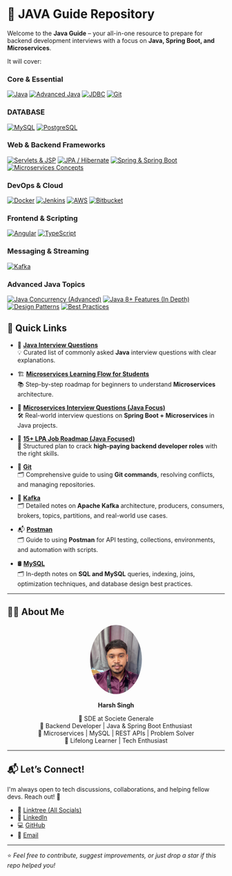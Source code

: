 # 📘 JAVA Guide Repository

Welcome to the **Java Guide** – your all-in-one resource to prepare for backend development interviews with a focus on **Java, Spring Boot, and Microservices**.

It will cover:

### **Core & Essential**
[![Java](https://img.shields.io/badge/Java-ED8B00?style=for-the-badge&logo=openjdk&logoColor=white)](/JAVA/java-notes.md)
[![Advanced Java](https://img.shields.io/badge/Advanced%20Java-ED8B00?style=for-the-badge&logo=openjdk&logoColor=white)](/JAVA/Advanced_Java_CheatSheet.pdf)
[![JDBC](https://img.shields.io/badge/JDBC-007396?style=for-the-badge&logo=java&logoColor=white)](/JAVA/JDBC-notes.md)
[![Git](https://img.shields.io/badge/Git-F05032?style=for-the-badge&logo=git&logoColor=white)](/Git(Version%20Control)/git-notes.md)

### **DATABASE**
[![MySQL](https://img.shields.io/badge/MySQL-4479A1?style=for-the-badge&logo=mysql&logoColor=white)](/DataBase/SQL%20&%20MySQL.md)
[![PostgreSQL](https://img.shields.io/badge/PostgreSQL-316192?style=for-the-badge&logo=postgresql&logoColor=white)](#)


### **Web & Backend Frameworks**
[![Servlets & JSP](https://img.shields.io/badge/Servlets%20%26%20JSP-FF5722?style=for-the-badge&logo=java&logoColor=white)](#)
[![JPA / Hibernate](https://img.shields.io/badge/JPA%20%2F%20Hibernate-59666C?style=for-the-badge&logo=hibernate&logoColor=white)](/JAVA/JPA-Hibernate.md)
[![Spring & Spring Boot](https://img.shields.io/badge/Spring%20%26%20Spring%20Boot-6DB33F?style=for-the-badge&logo=springboot&logoColor=white)](#)
[![Microservices Concepts](https://img.shields.io/badge/Microservices%20Concepts-FF9800?style=for-the-badge&logo=microservices&logoColor=white)](#)

### **DevOps & Cloud**
[![Docker](https://img.shields.io/badge/Docker-2496ED?style=for-the-badge&logo=docker&logoColor=white)](#)
[![Jenkins](https://img.shields.io/badge/Jenkins-D24939?style=for-the-badge&logo=jenkins&logoColor=white)](#)
[![AWS](https://img.shields.io/badge/AWS-232F3E?style=for-the-badge&logo=amazonaws&logoColor=white)](#)
[![Bitbucket](https://img.shields.io/badge/Bitbucket-0052CC?style=for-the-badge&logo=bitbucket&logoColor=white)](#)

### **Frontend & Scripting**
[![Angular](https://img.shields.io/badge/Angular-DD0031?style=for-the-badge&logo=angular&logoColor=white)](/Angular/angular.md)
[![TypeScript](https://img.shields.io/badge/TypeScript-007ACC?style=for-the-badge&logo=typescript&logoColor=white)](#)

### **Messaging & Streaming**
[![Kafka](https://img.shields.io/badge/Kafka-231F20?style=for-the-badge&logo=apachekafka&logoColor=white)](https://github.com/harshsinghcs/JAVA-Guide/blob/main/Kafka/Kafka-notes.md)

### **Advanced Java Topics**
[![Java Concurrency (Advanced)](https://img.shields.io/badge/Java%20Concurrency%20(Advanced)-4CAF50?style=for-the-badge&logo=java&logoColor=white)](#)
[![Java 8+ Features (In Depth)](https://img.shields.io/badge/Java%208%2B%20Features%20(In%20Depth)-009688?style=for-the-badge&logo=java&logoColor=white)](#)
[![Design Patterns](https://img.shields.io/badge/Design%20Patterns-3F51B5?style=for-the-badge&logo=java&logoColor=white)](#)
[![Best Practices](https://img.shields.io/badge/Best%20Practices-9C27B0?style=for-the-badge&logo=java&logoColor=white)](#)

## 📌 Quick Links

- 🔎 **[Java Interview Questions](/interview-Question.md)**  
  💡 Curated list of commonly asked **Java** interview questions with clear explanations.

- 🏗️ **[Microservices Learning Flow for Students](/Micro%20services/%20Microservices%20Learning%20Flow.md)**  
  📚 Step-by-step roadmap for beginners to understand **Microservices** architecture.

- 💬 **[Microservices Interview Questions (Java Focus)](/Micro%20services/%20Microservices%20Interview%20Questions.md)**  
  🛠️ Real-world interview questions on **Spring Boot + Microservices** in Java projects.

- 🚀 **[15+ LPA Job Roadmap (Java Focused)](/15LPA%20Roadmap.md)**  
  🎯 Structured plan to crack **high-paying backend developer roles** with the right skills.

- 🌱 **[Git](/Git(Version%20Control)/git-notes.md)**  
  🗂️ Comprehensive guide to using **Git commands**, resolving conflicts, and managing repositories.

- 🚀 **[Kafka](/Kafka/Kafka-notes.md)**  
  🗂️ Detailed notes on **Apache Kafka** architecture, producers, consumers, brokers, topics, partitions, and real-world use cases.

- 📬 **[Postman](/Tools/Postman.md)**  
  🗂️ Guide to using **Postman** for API testing, collections, environments, and automation with scripts.  

- 🛢️ **[MySQL](/DataBase/SQL%20&%20MySQL.md)**  
  🗂️ In-depth notes on **SQL and MySQL** queries, indexing, joins, optimization techniques, and database design best practices.  
  
---

## 👨‍💻 About Me

<p align="center">
  <img src="/images/Harsh.jpg" alt="Harsh Singh" width="120" style="border-radius: 50%;" />
</p>

<p align="center"><strong>Harsh Singh</strong></p>
<p align="center">
  💼 SDE at Societe Generale <br>
  🚀 Backend Developer | Java & Spring Boot Enthusiast <br>
  🧠 Microservices | MySQL | REST APIs | Problem Solver <br>
  🌱 Lifelong Learner | Tech Enthusiast
</p>

---

## 📬 Let’s Connect!

I'm always open to tech discussions, collaborations, and helping fellow devs. Reach out! 🚀

- 🔗 [Linktree (All Socials)](https://linktr.ee/harshsinghcs)
- 💼 [LinkedIn](https://linkedin.com/in/mrharshsingh)
- 💻 [GitHub](https://github.com/harshsinghcs)
- 📧 [Email](mailto:share.harshsingh@gmail.com)

---
⭐ *Feel free to contribute, suggest improvements, or just drop a star if this repo helped you!*